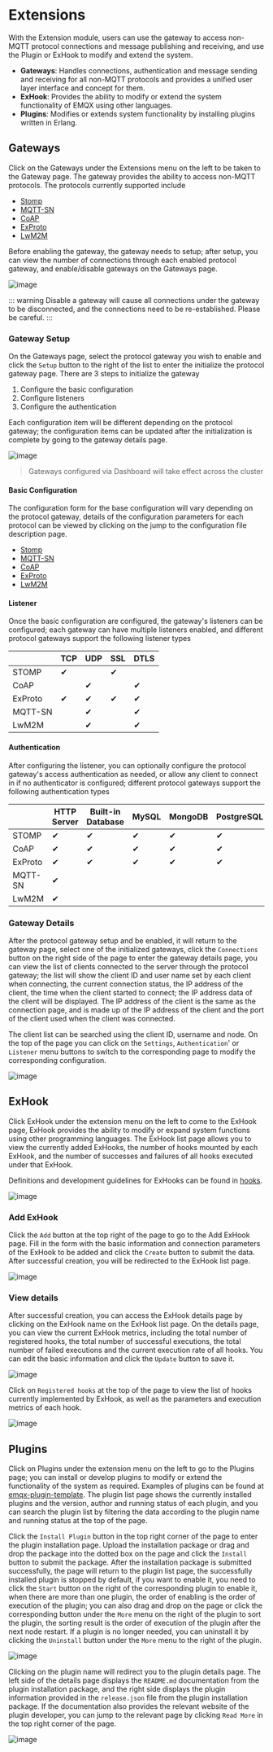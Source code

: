 # Extensions

With the Extension module, users can use the gateway to access non-MQTT protocol connections and message publishing and receiving, and use the Plugin or ExHook to modify and extend the system.

- **Gateways**: Handles connections, authentication and message sending and receiving for all non-MQTT protocols and provides a unified user layer interface and concept for them.
- **ExHook**: Provides the ability to modify or extend the system functionality of EMQX using other languages.
- **Plugins**: Modifies or extends system functionality by installing plugins written in Erlang.

## Gateways

Click on the Gateways under the Extensions menu on the left to be taken to the Gateway page. The gateway provides the ability to access non-MQTT protocols. The protocols currently supported include

- [Stomp](https://stomp.github.io/stomp-specification-1.2.html)
- [MQTT-SN](https://www.oasis-open.org/committees/download.php/66091/MQTT-SN_spec_v1.2.pdf)
- [CoAP](https://datatracker.ietf.org/doc/html/draft-ietf-core-coap-pubsub-09)
- [ExProto](https://github.com/emqx/emqx-exproto)
- [LwM2M](https://www.openmobilealliance.org/release/LightweightM2M/)

Before enabling the gateway, the gateway needs to setup; after setup, you can view the number of connections through each enabled protocol gateway, and enable/disable gateways on the Gateways page.

![image](./assets/gateways.png)

::: warning
Disable a gateway will cause all connections under the gateway to be disconnected, and the connections need to be re-established. Please be careful.
:::

### Gateway Setup

On the Gateways page, select the protocol gateway you wish to enable and click the `Setup` button to the right of the list to enter the initialize the protocol gateway page. There are 3 steps to initialize the gateway

1. Configure the basic configuration
2. Configure listeners
3. Configure the authentication

Each configuration item will be different depending on the protocol gateway; the configuration items can be updated after the initialization is complete by going to the gateway details page.

![image](./assets/gateway-init.png)

> Gateways configured via Dashboard will take effect across the cluster

#### Basic Configuration

The configuration form for the base configuration will vary depending on the protocol gateway, details of the configuration parameters for each protocol can be viewed by clicking on the jump to the configuration file description page.

<!-- FIXME: -->
- [Stomp](../configuration/configuration-manual.md#gatewaystomp)
- [MQTT-SN](../configuration/configuration-manual.md#gatewaymqttsn)
- [CoAP](../configuration/configuration-manual.md#gatewaycoap)
- [ExProto](../configuration/configuration-manual.md#gatewayexproto)
- [LwM2M](../configuration/configuration-manual.md#gatewaylwm2m)

#### Listener

Once the basic configuration are configured, the gateway's listeners can be configured; each gateway can have multiple listeners enabled, and different protocol gateways support the following listener types

|         | TCP  | UDP  | SSL  | DTLS |
| ------- | ---- | ---- | ---- | ---- |
| STOMP   | ✔︎    |      | ✔︎    |      |
| CoAP    |      | ✔︎    |      | ✔︎    |
| ExProto | ✔︎    | ✔︎    | ✔︎    | ✔︎    |
| MQTT-SN |      | ✔︎    |      | ✔︎    |
| LwM2M   |      | ✔︎    |      | ✔︎    |

#### Authentication

After configuring the listener, you can optionally configure the protocol gateway's access authentication as needed, or allow any client to connect in if no authenticator is configured; different protocol gateways support the following authentication types

|         | HTTP Server | Built-in Database | MySQL | MongoDB | PostgreSQL | Redis | DTLS | JWT  | Scram |
| ------- | ----------- | ----------------- | ----- | ------- | ---------- | ----- | ---- | ---- | ----- |
| STOMP   | ✔︎           | ✔︎                 | ✔︎     | ✔︎       | ✔︎          | ✔︎     | ✔︎    | ✔︎    |       |
| CoAP    | ✔︎           | ✔︎                 | ✔︎     | ✔︎       | ✔︎          | ✔︎     | ✔︎    | ✔︎    |       |
| ExProto | ✔︎           | ✔︎                 | ✔︎     | ✔︎       | ✔︎          | ✔︎     | ✔︎    | ✔︎    |       |
| MQTT-SN | ✔︎           |                   |       |         |            |       |      |      |       |
| LwM2M   | ✔︎           |                   |       |         |            |       |      |      |       |

### Gateway Details

After the protocol gateway setup and be enabled, it will return to the gateway page, select one of the initialized gateways, click the `Connections` button on the right side of the page to enter the gateway details page, you can view the list of clients connected to the server through the protocol gateway; the list will show the client ID and user name set by each client when connecting, the current connection status, the IP address of the client, the time when the client started to connect; the IP address data of the client will be displayed. The IP address of the client is the same as the connection page, and is made up of the IP address of the client and the port of the client used when the client was connected.

The client list can be searched using the client ID, username and node. On the top of the page you can click on the `Settings`, `Authentication`' or `Listener` menu buttons to switch to the corresponding page to modify the corresponding configuration.

![image](./assets/gateway-clients.png)

## ExHook

Click ExHook under the extension menu on the left to come to the ExHook page, ExHook provides the ability to modify or expand system functions using other programming languages. The ExHook list page allows you to view the currently added ExHooks, the number of hooks mounted by each ExHook, and the number of successes and failures of all hooks executed under that ExHook.

Definitions and development guidelines for ExHooks can be found in [hooks](../advanced/hooks).

![image](./assets/exhook.png)

### Add ExHook

Click the `Add` button at the top right of the page to go to the Add ExHook page. Fill in the form with the basic information and connection parameters of the ExHook to be added and click the `Create` button to submit the data. After successful creation, you will be redirected to the ExHook list page.

![image](./assets/exhook-add.png)

### View details

After successful creation, you can access the ExHook details page by clicking on the ExHook name on the ExHook list page. On the details page, you can view the current ExHook metrics, including the total number of registered hooks, the total number of successful executions, the total number of failed executions and the current execution rate of all hooks. You can edit the basic information and click the `Update` button to save it.

![image](./assets/exhook-detail.png)

Click on `Registered hooks` at the top of the page to view the list of hooks currently implemented by ExHook, as well as the parameters and execution metrics of each hook.

![image](./assets/exhook-hooks.png)

## Plugins

Click on Plugins under the extension menu on the left to go to the Plugins page; you can install or develop plugins to modify or extend the functionality of the system as required. Examples of plugins can be found at [emqx-plugin-template](https://github.com/emqx/emqx-plugin-template). The plugin list page shows the currently installed plugins and the version, author and running status of each plugin, and you can search the plugin list by filtering the data according to the plugin name and running status at the top of the page.

Click the `Install Plugin` button in the top right corner of the page to enter the plugin installation page. Upload the installation package or drag and drop the package into the dotted box on the page and click the `Install` button to submit the package. After the installation package is submitted successfully, the page will return to the plugin list page, the successfully installed plugin is stopped by default, if you want to enable it, you need to click the `Start` button on the right of the corresponding plugin to enable it, when there are more than one plugin, the order of enabling is the order of execution of the plugin; you can also drag and drop on the page or click the corresponding button under the `More` menu on the right of the plugin to sort the plugin, the sorting result is the order of execution of the plugin after the next node restart. If a plugin is no longer needed, you can uninstall it by clicking the `Uninstall` button under the `More` menu to the right of the plugin.

![image](./assets/plugins.png)

Clicking on the plugin name will redirect you to the plugin details page. The left side of the details page displays the `README.md` documentation from the plugin installation package, and the right side displays the plugin information provided in the `release.json` file from the plugin installation package. If the documentation also provides the relevant website of the plugin developer, you can jump to the relevant page by clicking `Read More` in the top right corner of the page.

![image](./assets/plugin-detail.png)
